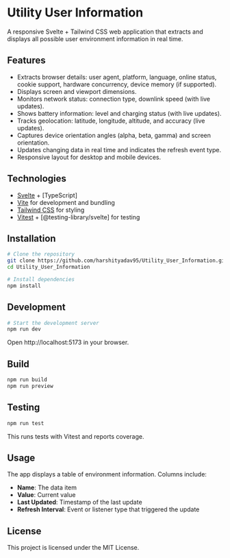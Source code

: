 # Utility User Information
A responsive Svelte + Tailwind CSS web application that extracts and displays all possible user environment information in real time.

## Features
- Extracts browser details: user agent, platform, language, online status, cookie support, hardware concurrency, device memory (if supported).
- Displays screen and viewport dimensions.
- Monitors network status: connection type, downlink speed (with live updates).
- Shows battery information: level and charging status (with live updates).
- Tracks geolocation: latitude, longitude, altitude, and accuracy (live updates).
- Captures device orientation angles (alpha, beta, gamma) and screen orientation.
- Updates changing data in real time and indicates the refresh event type.
- Responsive layout for desktop and mobile devices.

## Technologies
- [Svelte](https://svelte.dev/) + [TypeScript]
- [Vite](https://vitejs.dev/) for development and bundling
- [Tailwind CSS](https://tailwindcss.com/) for styling
- [Vitest](https://vitest.dev/) + [@testing-library/svelte] for testing

## Installation
```bash
# Clone the repository
git clone https://github.com/harshityadav95/Utility_User_Information.git
cd Utility_User_Information

# Install dependencies
npm install
```

## Development
```bash
# Start the development server
npm run dev
```
Open http://localhost:5173 in your browser.

## Build
```bash
npm run build
npm run preview
```

## Testing
```bash
npm run test
```
This runs tests with Vitest and reports coverage.

## Usage
The app displays a table of environment information. Columns include:
- **Name**: The data item
- **Value**: Current value
- **Last Updated**: Timestamp of the last update
- **Refresh Interval**: Event or listener type that triggered the update

## License
This project is licensed under the MIT License.
